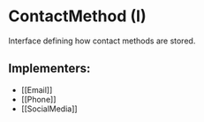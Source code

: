 # ContactMethod (I)
Interface defining how contact methods are stored.

## Implementers:
- [[Email]]
- [[Phone]]
- [[SocialMedia]]
